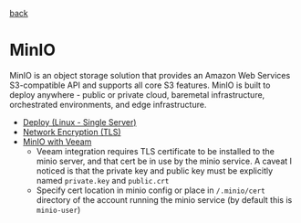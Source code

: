 [back](../README.md)

# MinIO

MinIO is an object storage solution that provides an Amazon Web Services S3-compatible API and supports all core S3 features. MinIO is built to deploy anywhere - public or private cloud, baremetal infrastructure, orchestrated environments, and edge infrastructure.

- [Deploy (Linux - Single Server)](https://min.io/docs/minio/linux/operations/install-deploy-manage/deploy-minio-single-node-single-drive.html#minio-snsd)
- [Network Encryption (TLS)](https://min.io/docs/minio/linux/operations/network-encryption.html)
- [MinIO with Veeam](https://min.io/docs/minio/linux/integrations/using-minio-with-veeam.html)
    - Veeam integration requires TLS certificate to be installed to the minio server, and that cert be in use by the minio service. A caveat I noticed is that the private key and public key must be explicitly named `private.key` and `public.crt`
    - Specify cert location in minio config or place in `/.minio/cert` directory of the account running the minio service (by default this is `minio-user`)